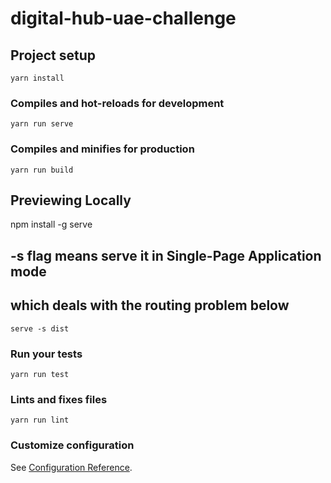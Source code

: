 # digital-hub-uae-challenge

## Project setup
```
yarn install
```

### Compiles and hot-reloads for development
```
yarn run serve
```

### Compiles and minifies for production
```
yarn run build
```
## Previewing Locally
npm install -g serve
## -s flag means serve it in Single-Page Application mode
## which deals with the routing problem below
```
serve -s dist
```

### Run your tests
```
yarn run test
```
### Lints and fixes files
```
yarn run lint
```

### Customize configuration
See [Configuration Reference](https://cli.vuejs.org/config/).
